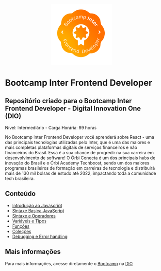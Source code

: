 <div align="center">
  <img src="images/bootcamp-logo.png" alt="Bootcamp Logo" style="width: 200px" /> 
</div>

# Bootcamp Inter Frontend Developer

## Repositório criado para o Bootcamp Inter Frontend Developer - Digital Innovation One (DIO)

Nível: Intermediário - Carga Horária: 99 horas

No Bootcamp Inter Frontend Developer você aprenderá sobre React - uma das principais tecnologias utilizadas pelo Inter, que é uma das maiores e mais completas plataformas digitais de serviços financeiros e não financeiros do Brasil. Essa é a sua chance de progredir na sua carreira em desenvolvimento de software! O Órbi Conecta é um dos principais hubs de inovação do Brasil e o Órbi Academy Techboost, sendo um dos maiores programas brasileiros de formação em carreiras de tecnologia e distribuirá mais de 130 mil bolsas de estudo até 2022, impactando toda a comunidade tech brasileira.

## Conteúdo

- [Introdução ao Javascript](introducao-javascript/)
- [Sintaxe Basica JavaScript](sintaxe-basica-javascript/)
- [Sintaxe e Operadores](sintaxe-operadores/)
- [Variáveis e Tipos](variaveis-tipos/)
- [Funções](funcoes/)
- [Coleções](colecoes/)
- [Debugging e Error handling](debugging-error-hadling/)

## Mais informações

Para mais informações, acesse diretamente o [Bootcamp](https://web.dio.me/track/inter-frontend-developer) na [DIO](https://www.dio.me/)

